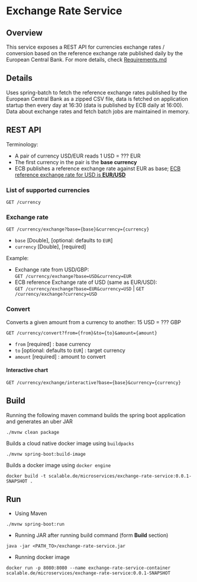 # Exchange Rate Service

## Overview
This service exposes a REST API for currencies exchange rates / conversion based on the reference exchange rate published daily by the European Central Bank.
For more details, check [Requirements.md](./Requirements.md)

## Details
Uses spring-batch to fetch the reference exchange rates published by the European Central Bank as a zipped CSV file, data is fetched on application
startup then every day at 16:30 (data is published  by ECB daily at 16:00).  
Data about exchange rates and fetch batch jobs are maintained in memory.

## REST API
Terminology:   
* A pair of currency USD/EUR reads 1 USD = ??? EUR  
* The first currency in the pair is the <b>base currency</b>  
* ECB publishes a reference exchange rate against EUR as base; <u>ECB reference exchange rate for USD is <b>EUR/USD</b></u>  

### List of supported currencies

```
GET /currency
```

### Exchange rate
```
GET /currency/exchange?base={base}&currency={currency}
```
* `base` [Double], [optional: defaults to `EUR`]
* `currency` [Double], [required]

Example: 
* Exchange rate from USD/GBP:  
`GET /currency/exchange?base=USD&currency=EUR`
* ECB reference Exchange rate of USD (same as EUR/USD):  
`GET /currency/exchange?base=EUR&currency=USD` | `GET /currency/exchange?currency=USD`

### Convert
Converts a given amount from a currency to another: 15 USD = ??? GBP  

```
GET /currency/convert?from={from}&to={to}&amount={amount}
```
* `from` [required] : base currency
* `to` [optional: defaults to `EUR`] : target currency
* `amount` [required] : amount to convert


#### Interactive chart
```
GET /currency/exchange/interactive?base={base}&currency={currency}
```

## Build

Running the following maven command builds the spring boot application and generates an uber JAR

```
./mvnw clean package
```
Builds a cloud native docker image using `buildpacks`

```
./mvnw spring-boot:build-image
```
Builds a docker image using `docker engine`

```
docker build -t scalable.de/microservices/exchange-rate-service:0.0.1-SNAPSHOT .
```

## Run
* Using Maven
  
```
./mvnw spring-boot:run
```

* Running JAR after running build command (form <b>Build</b> section)

```
java -jar <PATH_TO>/exchange-rate-service.jar
```

* Running docker image

```
docker run -p 8080:8080 --name exchange-rate-service-container scalable.de/microservices/exchange-rate-service:0.0.1-SNAPSHOT
```